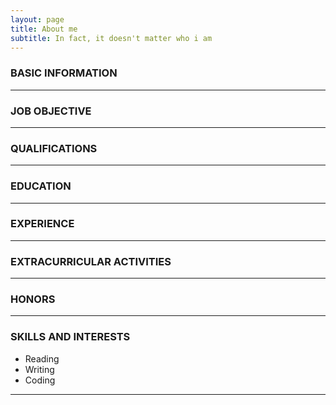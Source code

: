 ```yaml
---
layout: page
title: About me
subtitle: In fact, it doesn't matter who i am
---
```



### BASIC INFORMATION


---
### JOB OBJECTIVE


---
### QUALIFICATIONS


---
### EDUCATION


---
### EXPERIENCE


---
### EXTRACURRICULAR ACTIVITIES


---
### HONORS


---
### SKILLS AND INTERESTS
- Reading
- Writing
- Coding

---